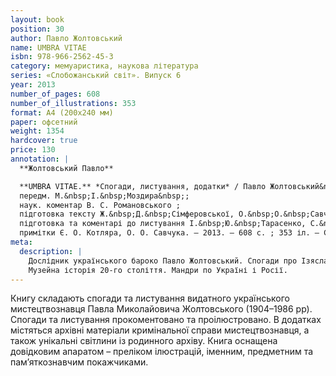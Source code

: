 ```yaml
---
layout: book
position: 30
author: Павло Жолтовський
name: UMBRA VITAE
isbn: 978-966-2562-45-3
category: мемуаристика, наукова література
series: «Слобожанський світ». Випуск 6
year: 2013
number_of_pages: 608
number_of_illustrations: 353
format: А4 (200х240 мм)
paper: офсетний
weight: 1354
hardcover: true
price: 130
annotation: |
  **Жолтовський Павло**

  **UMBRA VITAE.** *Спогади, листування, додатки* / Павло Жолтовський&nbsp;; ред. тому О. О. Савчук ;
  передм. М.&nbsp;І.&nbsp;Моздира&nbsp;;
  наук. коментар В. С. Романовського ;
  підготовка тексту Ж.&nbsp;Д.&nbsp;Сімферовської, О.&nbsp;О.&nbsp;Савчука, В.&nbsp;С.&nbsp;Романовського&nbsp;;
  підготовка та коментарі до листування І.&nbsp;Ю.&nbsp;Тарасенко, С.&nbsp;І.&nbsp;Білоконя ;
  примітки Є. О. Котляра, О. О. Савчука. — 2013. — 608 с. ; 353 іл. — Серія «Слобожанський світ». Випуск 6.
meta:
  description: |
    Дослідник українського бароко Павло Жолтовський. Спогади про Ізяслав, Харків, Львів.
    Музейна історія 20-го століття. Мандри по Україні і Росії.
---
```


Книгу складають спогади та листування видатного українського мистецтвознавця Павла Миколайовича Жолтовського
(1904–1986 рр). Спогади та листування прокоментовано та проілюстровано. В додатках містяться архівні
матеріали кримінальної справи мистецтвознавця, а також унікальні світлини із родинного архіву.
Книга оснащена довідковим апаратом – преліком ілюстрацій, іменним, предметним та пам’яткознавчим покажчиками.
